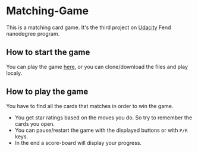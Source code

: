 # Matching-Game
This is a matching card game. It's the third project on [Udacity](https://udacity.com/) Fend nanodegree program.
## How to start the game
You can play the game [here](https://markoboy.github.io/Matching-Game/), or you can clone/download the files and play localy.
## How to play the game
You have to find all the cards that matches in order to win the game.
- You get star ratings based on the moves you do. So try to remember the cards you open.
- You can pause/restart the game with the displayed buttons or with `P/R` keys.
- In the end a score-board will display your progress.
